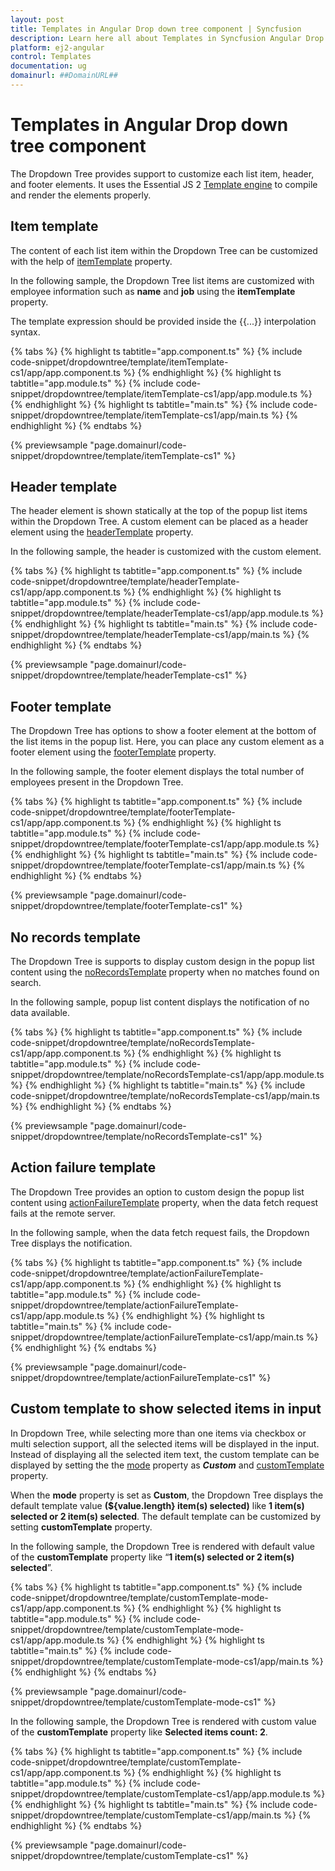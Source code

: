 ```yaml
---
layout: post
title: Templates in Angular Drop down tree component | Syncfusion
description: Learn here all about Templates in Syncfusion Angular Drop down tree component of Syncfusion Essential JS 2 and more.
platform: ej2-angular
control: Templates 
documentation: ug
domainurl: ##DomainURL##
---
```


# Templates in Angular Drop down tree component

The Dropdown Tree provides support to customize each list item, header, and footer elements. It uses the Essential JS 2 [Template engine](../../common/template-engine) to compile and render the elements properly.

## Item template

The content of each list item within the Dropdown Tree can be customized with the help of [itemTemplate](https://ej2.syncfusion.com/angular/documentation/api/drop-down-tree#itemtemplate) property.

In the following sample, the Dropdown Tree list items are customized with employee information such as **name** and **job** using the **itemTemplate** property.

The template expression should be provided inside the {{...}} interpolation syntax.

{% tabs %}
{% highlight ts tabtitle="app.component.ts" %}
{% include code-snippet/dropdowntree/template/itemTemplate-cs1/app/app.component.ts %}
{% endhighlight %}
{% highlight ts tabtitle="app.module.ts" %}
{% include code-snippet/dropdowntree/template/itemTemplate-cs1/app/app.module.ts %}
{% endhighlight %}
{% highlight ts tabtitle="main.ts" %}
{% include code-snippet/dropdowntree/template/itemTemplate-cs1/app/main.ts %}
{% endhighlight %}
{% endtabs %}
  
{% previewsample "page.domainurl/code-snippet/dropdowntree/template/itemTemplate-cs1" %}

## Header template

The header element is shown statically at the top of the popup list items within the Dropdown Tree. A custom element can be placed as a header element using the [headerTemplate](https://ej2.syncfusion.com/angular/documentation/api/drop-down-tree/#headertemplate) property.

In the following sample, the header is customized with the custom element.

{% tabs %}
{% highlight ts tabtitle="app.component.ts" %}
{% include code-snippet/dropdowntree/template/headerTemplate-cs1/app/app.component.ts %}
{% endhighlight %}
{% highlight ts tabtitle="app.module.ts" %}
{% include code-snippet/dropdowntree/template/headerTemplate-cs1/app/app.module.ts %}
{% endhighlight %}
{% highlight ts tabtitle="main.ts" %}
{% include code-snippet/dropdowntree/template/headerTemplate-cs1/app/main.ts %}
{% endhighlight %}
{% endtabs %}
  
{% previewsample "page.domainurl/code-snippet/dropdowntree/template/headerTemplate-cs1" %}

## Footer template

The Dropdown Tree has options to show a footer element at the bottom of the list items in the popup list. Here, you can place any custom element as a footer element using the [footerTemplate](https://ej2.syncfusion.com/angular/documentation/api/drop-down-tree/#footertemplate) property.

In the following sample, the footer element displays the total number of employees present in the Dropdown Tree.

{% tabs %}
{% highlight ts tabtitle="app.component.ts" %}
{% include code-snippet/dropdowntree/template/footerTemplate-cs1/app/app.component.ts %}
{% endhighlight %}
{% highlight ts tabtitle="app.module.ts" %}
{% include code-snippet/dropdowntree/template/footerTemplate-cs1/app/app.module.ts %}
{% endhighlight %}
{% highlight ts tabtitle="main.ts" %}
{% include code-snippet/dropdowntree/template/footerTemplate-cs1/app/main.ts %}
{% endhighlight %}
{% endtabs %}
  
{% previewsample "page.domainurl/code-snippet/dropdowntree/template/footerTemplate-cs1" %}

## No records template

The Dropdown Tree is supports to display custom design in the popup list content using the [noRecordsTemplate](https://ej2.syncfusion.com/angular/documentation/api/drop-down-tree/#norecordstemplate) property when no matches found on search.

In the following sample, popup list content displays the notification of no data available.

{% tabs %}
{% highlight ts tabtitle="app.component.ts" %}
{% include code-snippet/dropdowntree/template/noRecordsTemplate-cs1/app/app.component.ts %}
{% endhighlight %}
{% highlight ts tabtitle="app.module.ts" %}
{% include code-snippet/dropdowntree/template/noRecordsTemplate-cs1/app/app.module.ts %}
{% endhighlight %}
{% highlight ts tabtitle="main.ts" %}
{% include code-snippet/dropdowntree/template/noRecordsTemplate-cs1/app/main.ts %}
{% endhighlight %}
{% endtabs %}
  
{% previewsample "page.domainurl/code-snippet/dropdowntree/template/noRecordsTemplate-cs1" %}

## Action failure template

The Dropdown Tree provides an option to custom design the popup list content using [actionFailureTemplate](https://ej2.syncfusion.com/angular/documentation/api/drop-down-tree/#actionfailuretemplate) property, when the data fetch request fails at the remote server.

In the following sample, when the data fetch request fails, the Dropdown Tree displays the notification.

{% tabs %}
{% highlight ts tabtitle="app.component.ts" %}
{% include code-snippet/dropdowntree/template/actionFailureTemplate-cs1/app/app.component.ts %}
{% endhighlight %}
{% highlight ts tabtitle="app.module.ts" %}
{% include code-snippet/dropdowntree/template/actionFailureTemplate-cs1/app/app.module.ts %}
{% endhighlight %}
{% highlight ts tabtitle="main.ts" %}
{% include code-snippet/dropdowntree/template/actionFailureTemplate-cs1/app/main.ts %}
{% endhighlight %}
{% endtabs %}
  
{% previewsample "page.domainurl/code-snippet/dropdowntree/template/actionFailureTemplate-cs1" %}

## Custom template to show selected items in input

In Dropdown Tree, while selecting more than one items via checkbox or multi selection support, all the selected items will be displayed in the input. Instead of displaying all the selected item text, the custom template can be displayed by setting the the [mode](https://ej2.syncfusion.com/angular/documentation/api/drop-down-tree/#mode) property as ***Custom*** and [customTemplate](https://ej2.syncfusion.com/angular/documentation/api/drop-down-tree/#customTemplate) property.

When the **mode** property is set as **Custom**, the Dropdown Tree displays the default template value **(${value.length} item(s) selected)** like **1 item(s) selected or 2 item(s) selected**. The default template can be customized by setting **customTemplate**  property.

In the following sample, the Dropdown Tree is rendered with default value of the **customTemplate** property like “**1 item(s) selected or 2 item(s) selected**”.

{% tabs %}
{% highlight ts tabtitle="app.component.ts" %}
{% include code-snippet/dropdowntree/template/customTemplate-mode-cs1/app/app.component.ts %}
{% endhighlight %}
{% highlight ts tabtitle="app.module.ts" %}
{% include code-snippet/dropdowntree/template/customTemplate-mode-cs1/app/app.module.ts %}
{% endhighlight %}
{% highlight ts tabtitle="main.ts" %}
{% include code-snippet/dropdowntree/template/customTemplate-mode-cs1/app/main.ts %}
{% endhighlight %}
{% endtabs %}
  
{% previewsample "page.domainurl/code-snippet/dropdowntree/template/customTemplate-mode-cs1" %}

In the following sample, the Dropdown Tree is rendered with custom value of the **customTemplate** property like **Selected items count: 2**.

{% tabs %}
{% highlight ts tabtitle="app.component.ts" %}
{% include code-snippet/dropdowntree/template/customTemplate-cs1/app/app.component.ts %}
{% endhighlight %}
{% highlight ts tabtitle="app.module.ts" %}
{% include code-snippet/dropdowntree/template/customTemplate-cs1/app/app.module.ts %}
{% endhighlight %}
{% highlight ts tabtitle="main.ts" %}
{% include code-snippet/dropdowntree/template/customTemplate-cs1/app/main.ts %}
{% endhighlight %}
{% endtabs %}
  
{% previewsample "page.domainurl/code-snippet/dropdowntree/template/customTemplate-cs1" %}